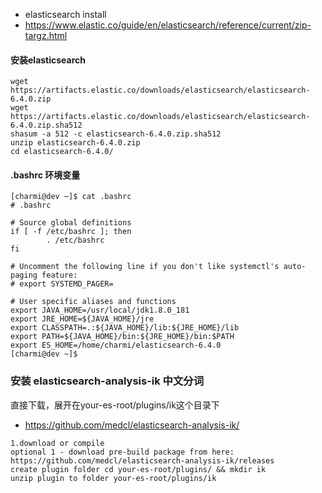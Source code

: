 * elasticsearch install
* https://www.elastic.co/guide/en/elasticsearch/reference/current/zip-targz.html

#### 安装elasticsearch
```
wget https://artifacts.elastic.co/downloads/elasticsearch/elasticsearch-6.4.0.zip
wget https://artifacts.elastic.co/downloads/elasticsearch/elasticsearch-6.4.0.zip.sha512
shasum -a 512 -c elasticsearch-6.4.0.zip.sha512 
unzip elasticsearch-6.4.0.zip
cd elasticsearch-6.4.0/ 
```
#### .bashrc 环境变量
```
[charmi@dev ~]$ cat .bashrc
# .bashrc

# Source global definitions
if [ -f /etc/bashrc ]; then
        . /etc/bashrc
fi

# Uncomment the following line if you don't like systemctl's auto-paging feature:
# export SYSTEMD_PAGER=

# User specific aliases and functions
export JAVA_HOME=/usr/local/jdk1.8.0_181
export JRE_HOME=${JAVA_HOME}/jre 
export CLASSPATH=.:${JAVA_HOME}/lib:${JRE_HOME}/lib 
export PATH=${JAVA_HOME}/bin:${JRE_HOME}/bin:$PATH 
export ES_HOME=/home/charmi/elasticsearch-6.4.0
[charmi@dev ~]$ 

```

### 安装 elasticsearch-analysis-ik 中文分词
直接下载，展开在your-es-root/plugins/ik这个目录下
* https://github.com/medcl/elasticsearch-analysis-ik/
```
1.download or compile
optional 1 - download pre-build package from here: https://github.com/medcl/elasticsearch-analysis-ik/releases
create plugin folder cd your-es-root/plugins/ && mkdir ik
unzip plugin to folder your-es-root/plugins/ik
```
